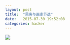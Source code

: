 ```yaml
---
layout: post
title:  "黑客与画家节选"
date:   2015-07-30 19:52:08
categories: hacker
---
```

<img src="http://www.bz55.com/uploads/allimg/100719/1_100719110156_1.jpg">


